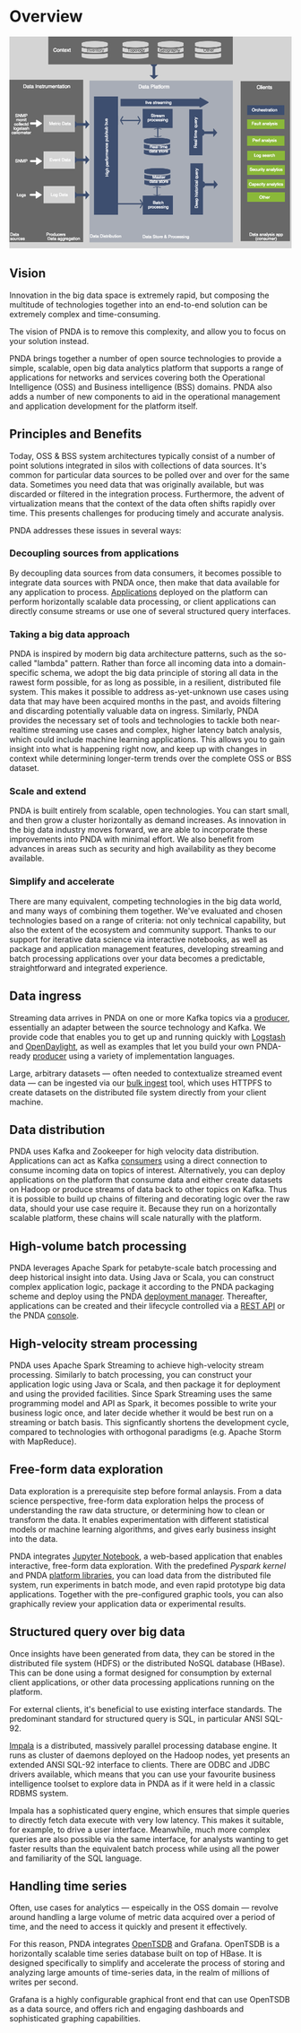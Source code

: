 # Overview

![architecture](../images/pnda-architecture2.png)

## Vision

Innovation in the big data space is extremely rapid, but composing the multitude of technologies together into an end-to-end solution can be extremely complex and time-consuming.

The vision of PNDA is to remove this complexity, and allow you to focus on your solution instead. 

PNDA brings together a number of open source technologies to provide a simple, scalable, open big data analytics platform that supports a range of applications for networks and services covering both the Operational Intelligence (OSS) and Business intelligence (BSS) domains. PNDA also adds a number of new components to aid in the operational management and application development for the platform itself. 

## Principles and Benefits

Today, OSS & BSS system architectures typically consist of a number of point solutions integrated in silos with collections of data sources. It's common for particular data sources to be polled over and over for the same data. Sometimes you need data that was originally available, but was discarded or filtered in the integration process. Furthermore, the advent of virtualization means that the context of the data often shifts rapidly over time. This presents challenges for producing timely and accurate analysis.

PNDA addresses these issues in several ways:

### Decoupling sources from applications

By decoupling data sources from data consumers, it becomes possible to integrate data sources with PNDA once, then make that data available for any application to process. [Applications](../applications/README.md) deployed on the platform can perform horizontally scalable data processing, or client applications can directly consume streams or use one of several structured query interfaces. 

### Taking a big data approach

PNDA is inspired by modern big data architecture patterns, such as the so-called "lambda" pattern. Rather than force all incoming data into a domain-specific schema, we adopt the big data principle of storing all data in the rawest form possible, for as long as possible, in a resilient, distributed file system. This makes it possible to address as-yet-unknown use cases using data that may have been acquired months in the past, and avoids filtering and discarding potentially valuable data on ingress. Similarly, PNDA provides the necessary set of tools and technologies to tackle both near-realtime streaming use cases and complex, higher latency batch analysis, which could include machine learning applications. This allows you to gain insight into what is happening right now, and keep up with changes in context while determining longer-term trends over the complete OSS or BSS dataset.

### Scale and extend

PNDA is built entirely from scalable, open technologies. You can start small, and then grow a cluster horizontally as demand increases. As innovation in the big data industry moves forward, we are able to incorporate these improvements into PNDA with minimal effort. We also benefit from advances in areas such as security and high availability as they become available.

### Simplify and accelerate

There are many equivalent, competing technologies in the big data world, and many ways of combining them together. We've evaluated and chosen technologies based on a range of criteria: not only technical capability, but also the extent of the ecosystem and community support. Thanks to our support for iterative data science via interactive notebooks, as well as package and application management features, developing streaming and batch processing applications over your data becomes a predictable, straightforward and integrated experience.

## Data ingress

Streaming data arrives in PNDA on one or more Kafka topics via a [producer](../producer/README.md), essentially an adapter between the source technology and Kafka. We provide code that enables you to get up and running quickly with [Logstash](../repos/prod-logstash-codec-avro/README.md) and [OpenDaylight](../producer/opendl.md), as well as examples that let you build your own PNDA-ready [producer](../producer/producer.md) using a variety of implementation languages.

Large, arbitrary datasets — often needed to contextualize streamed event data — can be ingested via our [bulk ingest](../bulkingest/README.md) tool, which uses HTTPFS to create datasets on the distributed file system directly from your client machine.

## Data distribution

PNDA uses Kafka and Zookeeper for high velocity data distribution. Applications can act as Kafka [consumers](../consumer/README.md) using a direct connection to consume incoming data on topics of interest. Alternatively, you can deploy applications on the platform that consume data and either create datasets on Hadoop or produce streams of data back to other topics on Kafka. Thus it is possible to build up chains of filtering and decorating logic over the raw data, should your use case require it. Because they run on a horizontally scalable platform, these chains will scale naturally with the platform. 

## High-volume batch processing

PNDA leverages Apache Spark for petabyte-scale batch processing and deep historical insight into data. Using Java or Scala, you can construct complex application logic, package it according to the PNDA packaging scheme and deploy using the PNDA [deployment manager](../repos/platform-deployment-manager/README.md). Thereafter, applications can be created and their lifecycle controlled via a [REST API](../repos/platform-deployment-manager/README.md#api-documentation) or the PNDA [console](../console/README.md).

## High-velocity stream processing

PNDA uses Apache Spark Streaming to achieve high-velocity stream processing. Similarly to batch processing, you can construct your application logic using Java or Scala, and then package it for deployment and using the provided facilities. Since Spark Streaming uses the same programming model and API as Spark, it becomes possible to write your business logic once, and later decide whether it would be best run on a streaming or batch basis. This signficantly shortens the development cycle, compared to technologies with orthogonal paradigms (e.g. Apache Storm with MapReduce). 

## Free-form data exploration

Data exploration is a prerequisite step before formal anlaysis. From a data science perspective, free-form data exploration helps the process of understanding the raw data structure, or determining how to clean or transform the data. It enables experimentation with different statistical models or machine learning algorithms, and gives early business insight into the data.   

PNDA integrates [Jupyter Notebook](../repos/example-jupyter-notebooks/README.md), a web-based application that enables interactive, free-form data exploration. With the predefined *Pyspark kernel* and PNDA [platform libraries](../repos/platform-libraries/README.md), you can load data from the distributed file system, run experiments in batch mode, and even rapid prototype big data applications. Together with the pre-configured graphic tools, you can also graphically review your application data or experimental results. 

## Structured query over big data

Once insights have been generated from data, they can be stored in the distributed file system (HDFS) or the distributed NoSQL database (HBase). This can be done using a format designed for consumption by external client applications, or other data processing applications running on the platform.

For external clients, it's beneficial to use existing interface standards. The predominant standard for structured query is SQL, in particular ANSI SQL-92. 

[Impala](../query/impala.md) is a distributed, massively parallel processing database engine. It runs as cluster of daemons deployed on the Hadoop nodes, yet presents an extended ANSI SQL-92 interface to clients. There are ODBC and JDBC drivers available, which means that you can use your favourite business intelligence toolset to explore data in PNDA as if it were held in a classic RDBMS system. 

Impala has a sophisticated query engine, which ensures that simple queries to directly fetch data execute with very low latency. This makes it suitable, for example, to drive a user interface. Meanwhile, much more complex queries are also possible via the same interface, for analysts wanting to get faster results than the equivalent batch process while using all the power and familiarity of the SQL language.

## Handling time series

Often, use cases for analytics — espeically in the OSS domain — revolve around handling a large volume of metric data acquired over a period of time, and the need to access it quickly and present it effectively.

For this reason, PNDA integrates [OpenTSDB](../timeseries/opentsdb.md) and Grafana. OpenTSDB is a horizontally scalable time series database built on top of HBase. It is designed specifically to simplify and accelerate the process of storing and analyzing large amounts of time-series data, in the realm of millions of writes per second.

Grafana is a highly configurable graphical front end that can use OpenTSDB as a data source, and offers rich and engaging dashboards and sophisticated graphing capabilities. 
